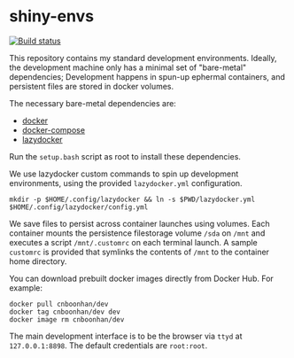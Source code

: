 # shiny-envs

[![Build status](https://github.com/cnboonhan/shiny-envs/workflows/CI/badge.svg?branch=main&event=push)](https://github.com/cnboonhan/shiny-envs/actions?query=workflow%3ACI)

This repository contains my standard development environments. Ideally, the development machine only has a minimal set of "bare-metal" dependencies; Development happens in spun-up ephermal containers, and persistent files are stored in docker volumes.

The necessary bare-metal dependencies are:
* [docker](https://docs.docker.com/get-docker/)
* [docker-compose](https://github.com/docker/compose/releases)
* [lazydocker](https://github.com/jesseduffield/lazydocker)

Run the `setup.bash` script as root to install these dependencies.

We use lazydocker custom commands to spin up development environments, using the provided `lazydocker.yml` configuration.
```
mkdir -p $HOME/.config/lazydocker && ln -s $PWD/lazydocker.yml  $HOME/.config/lazydocker/config.yml
```

We save files to persist across container launches using volumes. Each container mounts the persistence filestorage volume `/sda` on `/mnt` and executes a script `/mnt/.customrc` on each terminal launch. A sample `customrc` is provided that symlinks the contents of `/mnt` to the container home directory.

You can download prebuilt docker images directly from Docker Hub. For example:
```
docker pull cnboonhan/dev
docker tag cnboonhan/dev dev
docker image rm cnboonhan/dev
```

The main development interface is to be the browser via `ttyd` at `127.0.0.1:8898`. The default credentials are `root:root`.
